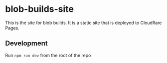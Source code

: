 # blob-builds-site

This is the site for blob builds. It is a static site that is deployed to Cloudflare Pages.

## Development

Run `npm run dev` from the root of the repo
